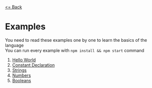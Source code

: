 [<= Back](../)

# Examples

You need to read these examples one by one to learn the basics of the language </br>
You can run every example with `npm install && npm start` command

1. [Hello World](./01_Hello_World) </br>
2. [Constant Declaration](./02_Constant_Declaration) </br>
3. [Strings](./03_Strings) </br>
4. [Numbers](./04_Numbers) </br>
5. [Booleans](./05_Booleans) </br>
